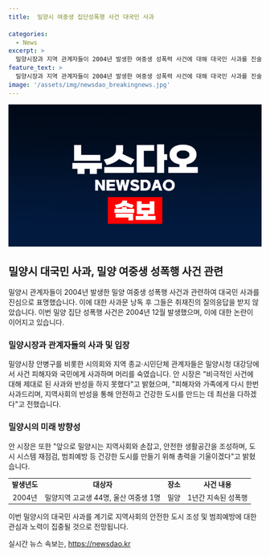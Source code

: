 ```yaml
---
title:  밀양시 여중생 집단성폭행 사건 대국민 사과

categories:
  - News
excerpt: >
  밀양시장과 지역 관계자들이 2004년 발생한 여중생 성폭력 사건에 대해 대국민 사과를 진술했다. 안병구 시장은 비극적인 사건에 적절한 사과와 반성을 하지 못했다며 지역사회의 반성을 통해 안전하고 건강한 도시를 만들어가겠다고 약속했다. 이에 더해, 밀양시는 지역사회와 손을 잡고 안전한 도시를 조성할 것이라고 밝혔으며, 집단 성폭행 사건과 관련한 온라인에서의 논란에 대한 언급도 있었다. 
feature_text: >
  밀양시장과 지역 관계자들이 2004년 발생한 여중생 성폭력 사건에 대해 대국민 사과를 진술했다. 안병구 시장은 비극적인 사건에 적절한 사과와 반성을 하지 못했다며 지역사회의 반성을 통해 안전하고 건강한 도시를 만들어가겠다고 약속했다. 이에 더해, 밀양시는 지역사회와 손을 잡고 안전한 도시를 조성할 것이라고 밝혔으며, 집단 성폭행 사건과 관련한 온라인에서의 논란에 대한 언급도 있었다. 
image: '/assets/img/newsdao_breakingnews.jpg'
---
```


<p><img src="/assets/img/newsdao_breakingnews.jpg" alt="koreaapp 속보" /></p>

<h2 data-ke-size="size26">밀양시 대국민 사과, 밀양 여중생 성폭행 사건 관련</h2>

<p data-ke-size="size16">밀양시 관계자들이 2004년 발생한 밀양 여중생 성폭행 사건과 관련하여 대국민 사과를 진심으로 표명했습니다. 이에 대한 사과문 낭독 후 그들은 취재진의 질의응답을 받지 않았습니다. 이번 밀양 집단 성폭행 사건은 2004년 12월 발생했으며, 이에 대한 논란이 이어지고 있습니다.</p>

<h3 data-ke-size="size24">밀양시장과 관계자들의 사과 및 입장</h3>

<p data-ke-size="size16">밀양시장 안병구를 비롯한 시의회와 지역 종교·시민단체 관계자들은 밀양시청 대강당에서 사건 피해자와 국민에게 사과하며 머리를 숙였습니다. 안 시장은 "비극적인 사건에 대해 제대로 된 사과와 반성을 하지 못했다"고 밝혔으며, "피해자와 가족에게 다시 한번 사과드리며, 지역사회의 반성을 통해 안전하고 건강한 도시를 만드는 데 최선을 다하겠다"고 전했습니다.</p>

<h3 data-ke-size="size24">밀양시의 미래 방향성</h3>

<p data-ke-size="size16">안 시장은 또한 "앞으로 밀양시는 지역사회와 손잡고, 안전한 생활공간을 조성하며, 도시 시스템 재점검, 범죄예방 등 건강한 도시를 만들기 위해 총력을 기울이겠다"고 밝혔습니다.</p>

<table>
    <tr>
        <td style="text-align: center; height: 17px;"><b>발생년도</b></td>
        <td style="text-align: center; height: 17px;"><b>대상자</b></td>
        <td style="text-align: center; height: 17px;"><b>장소</b></td>
        <td style="text-align: center; height: 17px;"><b>사건 내용</b></td>
    </tr>
    <tr>
        <td style="text-align: center; height: 17px;">2004년</td>
        <td style="text-align: center; height: 17px;">밀양지역 고교생 44명, 울산 여중생 1명</td>
        <td style="text-align: center; height: 17px;">밀양</td>
        <td style="text-align: center; height: 17px;">1년간 지속된 성폭행</td>
    </tr>
</table>

<p data-ke-size="size16">이번 밀양시의 대국민 사과를 계기로 지역사회의 안전한 도시 조성 및 범죄예방에 대한 관심과 노력이 집중될 것으로 전망됩니다. </p>
실시간 뉴스 속보는, <a href="https://newsdao.kr" rel="dofollow">https://newsdao.kr</a>


